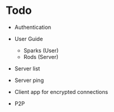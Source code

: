 # Todo

* Authentication

* User Guide
  * Sparks (User)
  * Rods (Server)

* Server list

* Server ping

* Client app for encrypted connections

* P2P